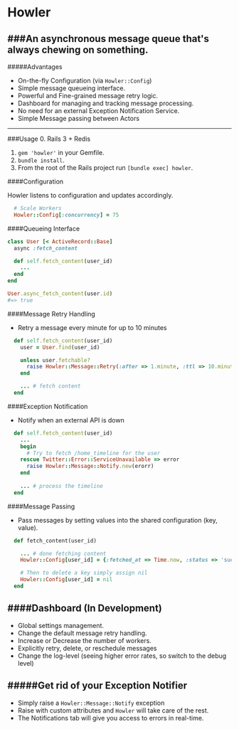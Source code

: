 # Howler
###An asynchronous message queue that's always chewing on something.
--------------------

#####Advantages
- On-the-fly Configuration (via `Howler::Config`)
- Simple message queueing interface.
- Powerful and Fine-grained message retry logic.
- Dashboard for managing and tracking message processing.
- No need for an external Exception Notification Service.
- Simple Message passing between Actors

--------------------

###Usage
0. Rails 3 + Redis
1. `gem 'howler'` in your Gemfile.
2. `bundle install`.
3. From the root of the Rails project run `[bundle exec] howler`.


####Configuration

Howler listens to configuration and updates accordingly.

```ruby
  # Scale Workers
  Howler::Config[:concurrency] = 75
```

####Queueing Interface

```ruby
class User [< ActiveRecord::Base]
  async :fetch_content

  def self.fetch_content(user_id)
    ...
  end
end

User.async_fetch_content(user.id)
#=> true
```

####Message Retry Handling
- Retry a message every minute for up to 10 minutes

```ruby
  def self.fetch_content(user_id)
    user = User.find(user_id)

    unless user.fetchable?
      raise Howler::Message::Retry(:after => 1.minute, :ttl => 10.minutes)
    end

    ... # fetch content
  end
```

####Exception Notification
- Notify when an external API is down

```ruby
  def self.fetch_content(user_id)
    ...
    begin
      # Try to fetch /home_timeline for the user
    rescue Twitter::Error::ServiceUnavailable => error
      raise Howler::Message::Notify.new(erorr)
    end
    
    ... # process the timeline
  end
```

####Message Passing
- Pass messages by setting values into the shared configuration (key, value).

```ruby
  def fetch_content(user_id)

    ... # done fetching content
    Howler::Config[user_id] = {:fetched_at => Time.now, :status => 'success'}.to_json

    # Then to delete a key simply assign nil
    Howler::Config[user_id] = nil
  end
```

####Dashboard (In Development)
--------------------
- Global settings management.
- Change the default message retry handling.
- Increase or Decrease the number of workers.
- Explicitly retry, delete, or reschedule messages
- Change the log-level (seeing higher error rates, so switch to the debug level)

#####Get rid of your Exception Notifier
--------------------
- Simply raise a `Howler::Message::Notify` exception
- Raise with custom attributes and `Howler` will take care of the rest.
- The Notifications tab will give you access to errors in real-time.

